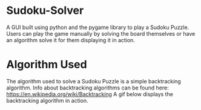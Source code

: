  # Sudoku-Solver
A GUI built using python and the pygame library to play a Sudoku Puzzle. Users can play the game manually by solving the board themselves or have an algorithm solve it for them displaying it in action. 

# Algorithm Used
The algorithm used to solve a Sudoku Puzzle is a simple backtracking algorithm. Info about backtracking algorithms can be found here: https://en.wikipedia.org/wiki/Backtracking A gif below displays the backtracking algorithm in action.

